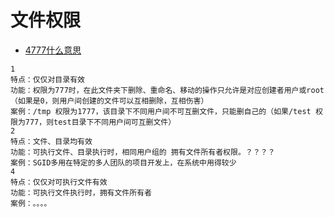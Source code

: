 # 文件权限

- [4777什么意思](https://www.cnblogs.com/zklidd/p/7100276.html)

```
1
特点：仅仅对目录有效
功能：权限为777时，在此文件夹下删除、重命名、移动的操作只允许是对应创建者用户或root（如果是0，则用户间创建的文件可以互相删除，互相伤害）
案例：/tmp 权限为1777，该目录下不同用户间不可互删文件，只能删自己的（如果/test 权限为777，则test目录下不同用户间可互删文件）
2
特点：文件、目录均有效
功能：可执行文件、目录执行时，相同用户组的 拥有文件所有者权限。？？？？
案例：SGID多用在特定的多人团队的项目开发上，在系统中用得较少
4
特点：仅仅对可执行文件有效
功能：可执行文件执行时，拥有文件所有者
案例：。。。。
```

